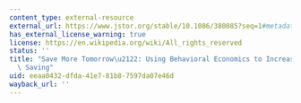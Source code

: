 ```yaml
---
content_type: external-resource
external_url: https://www.jstor.org/stable/10.1086/380085?seq=1#metadata_info_tab_contents
has_external_license_warning: true
license: https://en.wikipedia.org/wiki/All_rights_reserved
status: ''
title: "Save More Tomorrow\u2122: Using Behavioral Economics to Increase Employee\
  \ Saving"
uid: eeaa0432-dfda-41e7-81b8-7597da07e46d
wayback_url: ''
---
```

